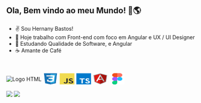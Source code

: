 ## Ola, Bem vindo ao meu Mundo! 👋🌎 

- ✌️ Sou Hernany Bastos! 
- 🔭 Hoje trabalho com Front-end com foco em Angular e UX / UI Designer
- 🌱 Estudando Qualidade de Software, e Angular
- ☕ Amante de Café
##
<div style="display: inline_block"><br>
  <img align="center" alt="Logo HTML" height="30" width="40" src="https://upload.wikimedia.org/wikipedia/commons/thumb/6/61/HTML5_logo_and_wordmark.svg/512px-HTML5_logo_and_wordmark.svg.png">
  <img align="center" alt="Logo CSS" height="30" width="40" src="https://raw.githubusercontent.com/devicons/devicon/ca28c779441053191ff11710fe24a9e6c23690d6/icons/css3/css3-original.svg">
  <img align="center" alt="Logo Javascript" height="30" width="40" src="https://raw.githubusercontent.com/devicons/devicon/ca28c779441053191ff11710fe24a9e6c23690d6/icons/javascript/javascript-original.svg">
  <img align="center" alt="Logo Typescript" height="30" width="40" src="https://raw.githubusercontent.com/devicons/devicon/ca28c779441053191ff11710fe24a9e6c23690d6/icons/typescript/typescript-original.svg">
  <img align="center" alt="Logo Angular" height="30" width="40" src="https://raw.githubusercontent.com/devicons/devicon/ca28c779441053191ff11710fe24a9e6c23690d6/icons/angularjs/angularjs-original.svg">
  <img align="center" alt="Logo Figma" height="30" width="40" src="https://raw.githubusercontent.com/devicons/devicon/ca28c779441053191ff11710fe24a9e6c23690d6/icons/figma/figma-original.svg">
</div>

<br/>

<div> 
  <a href = "mailto:hernanybastosfig@gmail.com"><img src="https://img.shields.io/badge/-Gmail-%23333?style=for-the-badge&logo=gmail&logoColor=white" target="_blank"></a>
  <a href="https://www.linkedin.com/in/hernany-bastos-3904bb293/" target="_blank"><img src="https://img.shields.io/badge/-LinkedIn-%230077B5?style=for-the-badge&logo=linkedin&logoColor=white" target="_blank"></a> 
</div>



<!--
**HernanyBastos/HernanyBastos** is a ✨ _special_ ✨ repository because its `README.md` (this file) appears on your GitHub profile.

Here are some ideas to get you started:

- 🔭 Hoje trabalho com Front-end e UX / UI Designer
- 🌱 Estudando Typescript, React
- 👯 I’m looking to collaborate on ...
- 🤔 I’m looking for help with ...
- 💬 Ask me about ...
- 📫 How to reach me: ...
- 😄 Pronouns: ele/dele
- ⚡ Fun fact: ...
-->
